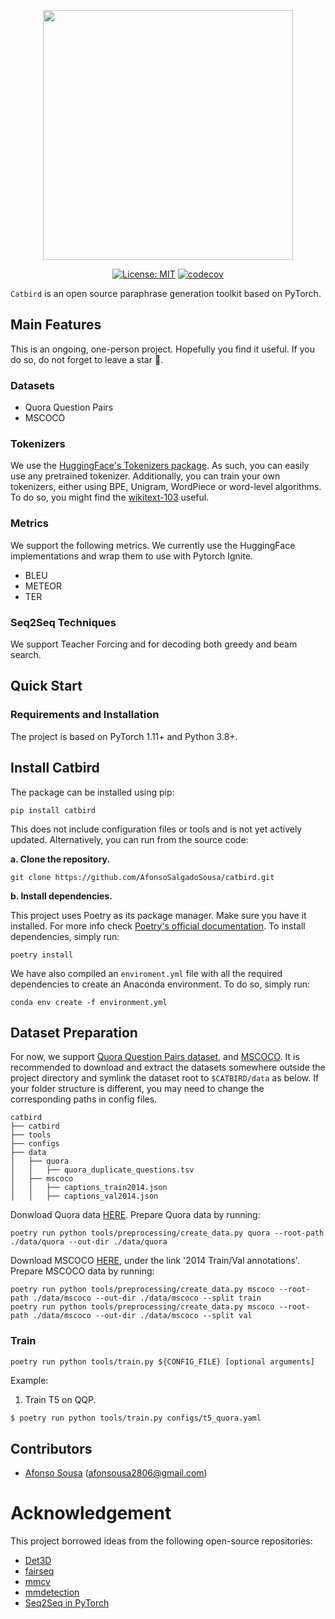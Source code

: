 <div align="center">
    </p>
    <img src="resources/catbird_banner.png"  width="400"/>
    </p>

[![License: MIT](https://img.shields.io/badge/License-MIT-brightgreen.svg)](https://opensource.org/licenses/MIT)
[![codecov](https://img.shields.io/codecov/c/gh/AfonsoSalgadoSousa/catbird)](https://codecov.io/gh/AfonsoSalgadoSousa/catbird)

</div>

`Catbird` is an open source paraphrase generation toolkit based on PyTorch.

## Main Features

This is an ongoing, one-person project. Hopefully you find it useful. If you do so, do not forget to leave a star &#127775;.

### Datasets

- Quora Question Pairs
- MSCOCO

### Tokenizers

We use the [HuggingFace's Tokenizers package](https://huggingface.co/docs/tokenizers/index). As such, you can easily use any pretrained tokenizer. Additionally, you can train your own tokenizers, either using BPE, Unigram, WordPiece or word-level algorithms. To do so, you might find the [wikitext-103](https://blog.salesforceairesearch.com/the-wikitext-long-term-dependency-language-modeling-dataset/) useful.

### Metrics

We support the following metrics. We currently use the HuggingFace implementations and wrap them to use with Pytorch Ignite.

- BLEU
- METEOR
- TER

### Seq2Seq Techniques

We support Teacher Forcing and for decoding both greedy and beam search.

## Quick Start

### Requirements and Installation

The project is based on PyTorch 1.11+ and Python 3.8+.

## Install Catbird

The package can be installed using pip:

```shell
pip install catbird
```

This does not include configuration files or tools and is not yet actively updated.
Alternatively, you can run from the source code:

**a. Clone the repository.**

```shell
git clone https://github.com/AfonsoSalgadoSousa/catbird.git
```

**b. Install dependencies.**

This project uses Poetry as its package manager. Make sure you have it installed. For more info check [Poetry's official documentation](https://python-poetry.org/docs/).
To install dependencies, simply run:

```shell
poetry install
```

We have also compiled an `enviroment.yml` file with all the required dependencies to create an Anaconda environment. To do so, simply run:

```shell
conda env create -f environment.yml
```

## Dataset Preparation

For now, we support [Quora Question Pairs dataset](https://quoradata.quora.com/First-Quora-Dataset-Release-Question-Pairs), and [MSCOCO](https://cocodataset.org/#download). It is recommended to download and extract the datasets somewhere outside the project directory and symlink the dataset root to `$CATBIRD/data` as below. If your folder structure is different, you may need to change the corresponding paths in config files.

```text
catbird
├── catbird
├── tools
├── configs
├── data
│   ├── quora
│   │   ├── quora_duplicate_questions.tsv
│   ├── mscoco
│   │   ├── captions_train2014.json
│   │   ├── captions_val2014.json
```

Donwload Quora data [HERE](https://quoradata.quora.com/First-Quora-Dataset-Release-Question-Pairs). Prepare Quora data by running:

```shell
poetry run python tools/preprocessing/create_data.py quora --root-path ./data/quora --out-dir ./data/quora
```

Download MSCOCO [HERE](https://cocodataset.org/#download), under the link '2014 Train/Val annotations'. Prepare MSCOCO data by running:

```shell
poetry run python tools/preprocessing/create_data.py mscoco --root-path ./data/mscoco --out-dir ./data/mscoco --split train
poetry run python tools/preprocessing/create_data.py mscoco --root-path ./data/mscoco --out-dir ./data/mscoco --split val
```

### Train

```shell
poetry run python tools/train.py ${CONFIG_FILE} [optional arguments]
```

Example:

1. Train T5 on QQP.

```bash
$ poetry run python tools/train.py configs/t5_quora.yaml
```

## Contributors

- [Afonso Sousa][1] (afonsousa2806@gmail.com)

[1]: https://github.com/AfonsoSalgadoSousa

# Acknowledgement

This project borrowed ideas from the following open-source repositories:

- [Det3D](https://github.com/poodarchu/Det3D)
- [fairseq](https://github.com/pytorch/fairseq)
- [mmcv](https://github.com/open-mmlab/mmcv)
- [mmdetection](https://github.com/open-mmlab/mmdetection)
- [Seq2Seq in PyTorch](https://github.com/eladhoffer/seq2seq.pytorch)
